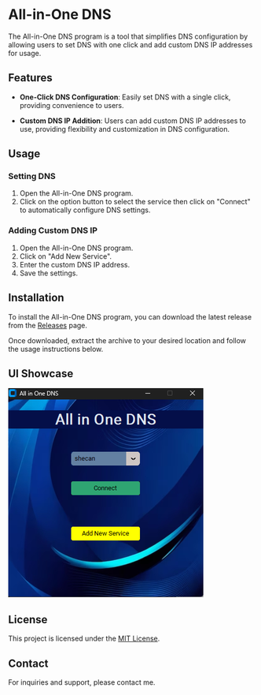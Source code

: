 # All-in-One DNS

The All-in-One DNS program is a tool that simplifies DNS configuration by allowing users to set DNS with one click and add custom DNS IP addresses for usage.

## Features

- **One-Click DNS Configuration**: Easily set DNS with a single click, providing convenience to users.

- **Custom DNS IP Addition**: Users can add custom DNS IP addresses to use, providing flexibility and customization in DNS configuration.

## Usage

### Setting DNS

1. Open the All-in-One DNS program.
2. Click on the option button to select the service then click on "Connect" to automatically configure DNS settings.

### Adding Custom DNS IP

1. Open the All-in-One DNS program.
2. Click on "Add New Service".
3. Enter the custom DNS IP address.
4. Save the settings.

## Installation

To install the All-in-One DNS program, you can download the latest release from the [Releases](https://github.com/Hesam760/all-in-one-dns/releases) page.

Once downloaded, extract the archive to your desired location and follow the usage instructions below.

## UI Showcase

![All-in-One DNS UI](https://github.com/Hesam760/All-in-One-Dns/raw/main/screenshots/UI.png)


## License

This project is licensed under the [MIT License](LICENSE).

## Contact

For inquiries and support, please contact me.
